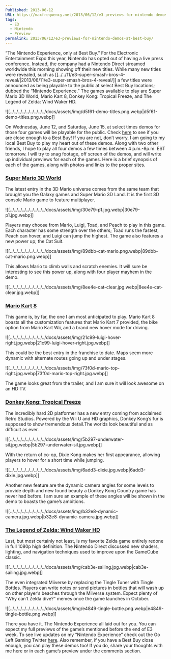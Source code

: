 ```yaml
---
Published: 2013-06-12
URL: https://maxfrequency.net/2013/06/12/e3-previews-for-nintendo-demos-at-best-buy/
tags:
  - E3
  - Nintendo
  - Preview
permalink: 2013/06/12/e3-previews-for-nintendo-demos-at-best-buy/
---
```

“The Nintendo Experience, only at Best Buy.” For the Electronic Entertainment Expo this year, Nintendo has opted out of having a live press conference. Instead, the company had a Nintendo Direct streamed worldwide this morning showing off their new titles. While many new titles were revealed, such as [[../../11/e3-super-smash-bros-4-reveal/|2013/06/11/e3-super-smash-bros-4-reveal/]] a few titles were announced as being playable to the public at select Best Buy locations; dubbed the “Nintendo Experience.” The games available to play are Super Mario 3D World, Mario Kart 8, Donkey Kong: Tropical Freeze, and The Legend of Zelda: Wind Waker HD.

![[../../../../../../../../../docs/assets/img/d5f61-demo-titles.png.webp|d5f61-demo-titles.png.webp]]

On Wednesday, June 12, and Saturday, June 15, at select times demos for those four games will be playable for the public. Check [here](http://www.bestbuy.com/site/Games-Promotions/Nintendo-Experience/pcmcat303600050002.c?id=pcmcat303600050002) to see if you are close enough to a Best Buy! If you are not, don’t worry, I am going to my local Best Buy to play my heart out of these demos. Along with two other friends, I hope to play all four demos a few times between 4 p.m.-8p.m. EST tomorrow. I will try to snag footage, off screen of the demos, and will write up individual previews for each of the games. Here is a brief synopsis of each of the games, along with photos and links to the proper sites.

### [Super Mario 3D World](http://e3.nintendo.com/games/detail/super-mario-3d-world/)

The latest entry in the 3D Mario universe comes from the same team that brought you the Galaxy games and Super Mario 3D Land. It is the first 3D console Mario game to feature multiplayer.

![[../../../../../../../../../docs/assets/img/30e79-p1.jpg.webp|30e79-p1.jpg.webp]]

Players may choose from Mario, Luigi, Toad, and Peach to play in this game. Each character has some strength over the others; Toad runs the fastest, Peach can hover, and Luigi can jump the highest. The game also features a new power up; the Cat Suit.

![[../../../../../../../../../docs/assets/img/89dbb-cat-mario.png.webp|89dbb-cat-mario.png.webp]]

This allows Mario to climb walls and scratch enemies. It will sure be interesting to see this power up, along with four player mayhem in the demo.

![[../../../../../../../../../docs/assets/img/8ee4e-cat-clear.jpg.webp|8ee4e-cat-clear.jpg.webp]]

### [Mario Kart 8](http://e3.nintendo.com/games/detail/mario-kart-8/)

This game is, by far, the one I am most anticipated to play. Mario Kart 8 boasts all the customization features that Mario Kart 7 provided, the bike option from Mario Kart Wii, and a brand new hover mode for driving.

![[../../../../../../../../../docs/assets/img/21c99-luigi-hover-right.jpg.webp|21c99-luigi-hover-right.jpg.webp]]

This could be the best entry in the franchise to date. Maps seem more dynamic with alternate routes going up and under stages.

![[../../../../../../../../../docs/assets/img/73f0d-mario-top-right.jpg.webp|73f0d-mario-top-right.jpg.webp]]

The game looks great from the trailer, and I am sure it will look awesome on an HD TV.

### [Donkey Kong: Tropical Freeze](http://e3.nintendo.com/games/detail/donkey-kong-country-tropical-freeze/)

The incredibly hard 2D platformer has a new entry coming from acclaimed Retro Studios. Powered by the Wii U and HD graphics, Donkey Kong’s fur is supposed to show tremendous detail.The worlds look beautiful and as difficult as ever.

![[../../../../../../../../../docs/assets/img/5b297-underwater-sil.jpg.webp|5b297-underwater-sil.jpg.webp]]

With the return of co-op, Dixie Kong makes her first appearance, allowing players to hover for a short time while jumping.

![[../../../../../../../../../docs/assets/img/6add3-dixie.jpg.webp|6add3-dixie.jpg.webp]]

Another new feature are the dynamic camera angles for some levels to provide depth and new found beauty a Donkey Kong Country game has never had before. I am sure an example of these angles will be shown in the demo to boasts the game’s ambitions.

![[../../../../../../../../../docs/assets/img/b32e8-dynamic-camera.jpg.webp|b32e8-dynamic-camera.jpg.webp]]

### [The Legend of Zelda: Wind Waker HD](http://e3.nintendo.com/games/detail/the-legend-of-zelda-wind-waker/)

Last, but most certainly not least, is my favorite Zelda game entirely redone in full 1080p high definition. The Nintendo Direct discussed new shaders, lighting, and navigation techniques used to improve upon the GameCube classic.

![[../../../../../../../../../docs/assets/img/cab3e-sailing.jpg.webp|cab3e-sailing.jpg.webp]]

The even integrated Miiverse by replacing the Tingle Tuner with Tingle Bottles. Players can write notes or send pictures in bottles that will wash up on other player’s beaches through the Miiverse system. Expect plenty of “Why can’t Zelda dive?” memes once the game launches in October.

![[../../../../../../../../../docs/assets/img/e4849-tingle-bottle.png.webp|e4849-tingle-bottle.png.webp]]

There you have it. The Nintendo Experience all laid out for you. You can expect my full previews of the game’s mentioned before the end of E3 week. To see live updates on my “Nintendo Experience” check out the Go Left Gaming Twitter [here](https://twitter.com/GoLeftGaming). Also remember, if you have a Best Buy close enough, you can play these demos too! If you do, share your thoughts with me here or in each game’s preview under the comments section.